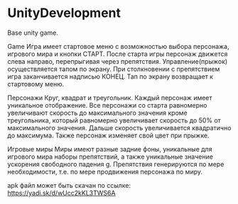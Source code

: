 # UnityDevelopment
Base unity game.

Game
Игра имеет стартовое меню с возможностью выбора персонажа, игрового мира и кнопки СТАРТ. После старта игры персонаж движется слева направо, перепрыгивая через препятствия. Управление(прыжок) осуществляется тапом по экрану. При столкновении с препятствием игра заканчивается надписью КОНЕЦ. Тап по экрану возвращает к стартовому меню.

Персонажи
Круг, квадрат и треугольник. Каждый персонаж имеет уникальное отображение.
Все персонажи со старта равномерно увеличивают скорость до максимального значения кроме треугольника, который равномерно увеличивает скорость до 50% от максимального значения. Дальше скорость увеличивается квадратично до максимума. Также персонаж изменяет свой цвет при прыжке.

Игровые миры
Миры имеют разные задние фоны, уникальные для игрового мира наборы препятствий, а также уникальные значение ускорения свободного падения g. Препятствия генерируются по мере необходимости, т.е. по мере продвижения персонажа по миру.

apk файл может быть скачан по ссылке: https://yadi.sk/d/wUcc2kKL3TWS6A
